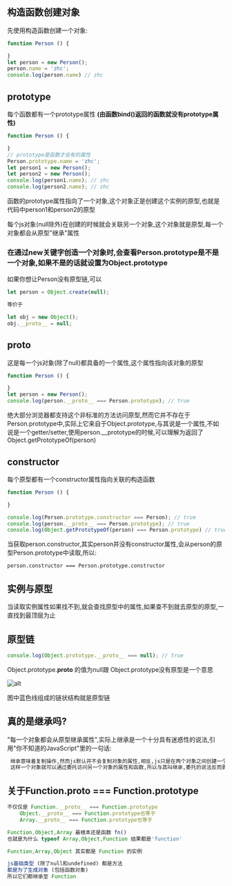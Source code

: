 ## 构造函数创建对象

先使用构造函数创建一个对象: 

```javascript
function Person () {

}
let person = new Person();
person.name = 'zhc';
console.log(person.name) // zhc
```

## prototype

每个函数都有一个prototype属性
**(由函数bind()返回的函数就没有prototype属性)**

```Javascript
function Person () {

}
// prototype是函数才会有的属性
Person.prototype.name = 'zhc';
let person1 = new Person();
let person2 = new Person();
console.log(person1.name); // zhc
console.log(person2.name); // zhc
```

函数的prototype属性指向了一个对象,这个对象正是创建这个实例的原型,也就是代码中person1和person2的原型

每个js对象(null除外)在创建的时候就会关联另一个对象,这个对象就是原型,每一个对象都会从原型"继承"属性

### 在通过new关键字创造一个对象时,会查看Person.prototype是不是一个对象,如果不是的话就设置为Object.prototype

如果你想让Person没有原型链,可以 

```Javascript
let person = Object.create(null);

等价于

let obj = new Object();
obj.__proto__ = null;
```

## proto

这是每一个js对象(除了null)都具备的一个属性,这个属性指向该对象的原型

```javascript
function Person () {

}
let person = new Person();
console.log(person.__proto__ === Person.prototype); // true
```

绝大部分浏览器都支持这个非标准的方法访问原型,然而它并不存在于Person.prototype中,实际上它来自于Object.prototype,与其说是一个属性,不如说是一个getter/setter,使用person.__prototype的时候,可以理解为返回了Object.getPrototypeOf(person)

## constructor

每个原型都有一个constructor属性指向关联的构造函数

```javascript
function Person () {

}

console.log(Person.prototype.constructor === Person); // true
console.log(person.__proto__ === Person.prototype); // true
console.log(Object.getPrototypeOf(person) === Person.prototype) // true
```

当获取person.constructor,其实person并没有constructor属性,会从person的原型Person.prototype中读取,所以:

    person.constructor === Person.prototype.constructor

## 实例与原型

当读取实例属性如果找不到,就会查找原型中的属性,如果查不到就去原型的原型,一直找到最顶层为止

## 原型链

```javascript
console.log(Object.prototype.__proto__ === null); // true
```
Object.prototype.__proto__ 的值为null跟 Object.prototype没有原型是一个意思

![alt](https://zhanghaochi.com/image/原型链.png)

图中蓝色线组成的链状结构就是原型链

## 真的是继承吗?

"每一个对象都会从原型继承属性",实际上继承是一个十分具有迷惑性的说法,引用"你不知道的JavaScript"里的一句话:

```txt
 继承意味着复制操作,然而js默认并不会复制对象的属性,相反,js只是在两个对象之间创建一个关联,
 这样一个对象就可以通过委托访问另一个对象的属性和函数,所以与其叫继承,委托的说法反而更准确些
```

## 关于Function.__proto__ === Function.prototype

```Javascript
不仅仅是 Function.__proto__ === Function.prototype
    Object.__proto__ === Function.prototype也等于
    Array.__proto__ === Function.prototype也等于

Function,Object,Array 最根本还是函数 fn()
也就是为什么 typeof Array,Object,Function 结果都是'function'

Function,Array,Object 其实都是 Function 的实例

js基础类型 (除了null和undefined) 都是方法
都是为了生成对象 (包括函数对象)
所以它们都继承至 Function
```
